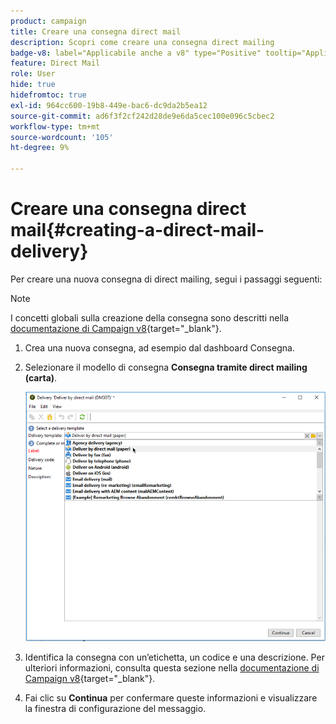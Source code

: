 ```yaml
---
product: campaign
title: Creare una consegna direct mail
description: Scopri come creare una consegna direct mailing
badge-v8: label="Applicabile anche a v8" type="Positive" tooltip="Applicabile anche a Campaign v8"
feature: Direct Mail
role: User
hide: true
hidefromtoc: true
exl-id: 964cc600-19b8-449e-bac6-dc9da2b5ea12
source-git-commit: ad6f3f2cf242d28de9e6da5cec100e096c5cbec2
workflow-type: tm+mt
source-wordcount: '105'
ht-degree: 9%

---
```


# Creare una consegna direct mail{#creating-a-direct-mail-delivery}

Per creare una nuova consegna di direct mailing, segui i passaggi seguenti:

>[!NOTE]
>
>I concetti globali sulla creazione della consegna sono descritti nella [documentazione di Campaign v8](https://experienceleague.adobe.com/docs/campaign/campaign-v8/send/create-message.html?lang=it){target="_blank"}.

1. Crea una nuova consegna, ad esempio dal dashboard Consegna.
1. Selezionare il modello di consegna **Consegna tramite direct mailing (carta)**.

   ![](assets/direct_mail.png)

1. Identifica la consegna con un’etichetta, un codice e una descrizione. Per ulteriori informazioni, consulta questa sezione nella [documentazione di Campaign v8](https://experienceleague.adobe.com/docs/campaign/campaign-v8/send/create-message.html?lang=it#create-the-delivery){target="_blank"}.
1. Fai clic su **Continua** per confermare queste informazioni e visualizzare la finestra di configurazione del messaggio.
